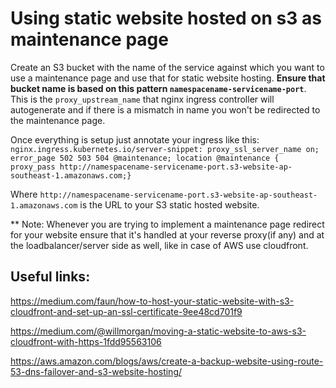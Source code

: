 # Using static website hosted on s3 as maintenance page

Create an S3 bucket with the name of the service against which you want to use a maintenance page and use that for static 
website hosting. **Ensure that bucket name is based on this pattern `namespacename-servicename-port`**. This is the 
`proxy_upstream_name` that nginx ingress controller will autogenerate and if there is a mismatch in name you won't be 
redirected to the maintenance page. 

Once everything is setup just annotate your ingress like this:
`nginx.ingress.kubernetes.io/server-snippet: proxy_ssl_server_name on; error_page 502 503 504 @maintenance; location @maintenance { proxy_pass http://namespacename-servicename-port.s3-website-ap-southeast-1.amazonaws.com;}`

Where `http://namespacename-servicename-port.s3-website-ap-southeast-1.amazonaws.com` is the URL to your S3 static hosted 
website.

** Note: Whenever you are trying to implement a maintenance page redirect for your website ensure that it's handled at your 
reverse proxy(if any) and at the loadbalancer/server side as well, like in case of AWS use cloudfront.


## Useful links:

https://medium.com/faun/how-to-host-your-static-website-with-s3-cloudfront-and-set-up-an-ssl-certificate-9ee48cd701f9

https://medium.com/@willmorgan/moving-a-static-website-to-aws-s3-cloudfront-with-https-1fdd95563106

https://aws.amazon.com/blogs/aws/create-a-backup-website-using-route-53-dns-failover-and-s3-website-hosting/
